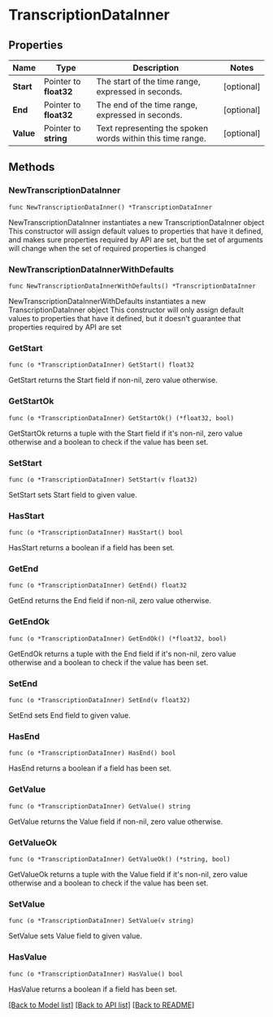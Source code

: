 # TranscriptionDataInner

## Properties

Name | Type | Description | Notes
------------ | ------------- | ------------- | -------------
**Start** | Pointer to **float32** | The start of the time range, expressed in seconds. | [optional] 
**End** | Pointer to **float32** | The end of the time range, expressed in seconds. | [optional] 
**Value** | Pointer to **string** | Text representing the spoken words within this time range. | [optional] 

## Methods

### NewTranscriptionDataInner

`func NewTranscriptionDataInner() *TranscriptionDataInner`

NewTranscriptionDataInner instantiates a new TranscriptionDataInner object
This constructor will assign default values to properties that have it defined,
and makes sure properties required by API are set, but the set of arguments
will change when the set of required properties is changed

### NewTranscriptionDataInnerWithDefaults

`func NewTranscriptionDataInnerWithDefaults() *TranscriptionDataInner`

NewTranscriptionDataInnerWithDefaults instantiates a new TranscriptionDataInner object
This constructor will only assign default values to properties that have it defined,
but it doesn't guarantee that properties required by API are set

### GetStart

`func (o *TranscriptionDataInner) GetStart() float32`

GetStart returns the Start field if non-nil, zero value otherwise.

### GetStartOk

`func (o *TranscriptionDataInner) GetStartOk() (*float32, bool)`

GetStartOk returns a tuple with the Start field if it's non-nil, zero value otherwise
and a boolean to check if the value has been set.

### SetStart

`func (o *TranscriptionDataInner) SetStart(v float32)`

SetStart sets Start field to given value.

### HasStart

`func (o *TranscriptionDataInner) HasStart() bool`

HasStart returns a boolean if a field has been set.

### GetEnd

`func (o *TranscriptionDataInner) GetEnd() float32`

GetEnd returns the End field if non-nil, zero value otherwise.

### GetEndOk

`func (o *TranscriptionDataInner) GetEndOk() (*float32, bool)`

GetEndOk returns a tuple with the End field if it's non-nil, zero value otherwise
and a boolean to check if the value has been set.

### SetEnd

`func (o *TranscriptionDataInner) SetEnd(v float32)`

SetEnd sets End field to given value.

### HasEnd

`func (o *TranscriptionDataInner) HasEnd() bool`

HasEnd returns a boolean if a field has been set.

### GetValue

`func (o *TranscriptionDataInner) GetValue() string`

GetValue returns the Value field if non-nil, zero value otherwise.

### GetValueOk

`func (o *TranscriptionDataInner) GetValueOk() (*string, bool)`

GetValueOk returns a tuple with the Value field if it's non-nil, zero value otherwise
and a boolean to check if the value has been set.

### SetValue

`func (o *TranscriptionDataInner) SetValue(v string)`

SetValue sets Value field to given value.

### HasValue

`func (o *TranscriptionDataInner) HasValue() bool`

HasValue returns a boolean if a field has been set.


[[Back to Model list]](../README.md#documentation-for-models) [[Back to API list]](../README.md#documentation-for-api-endpoints) [[Back to README]](../README.md)


